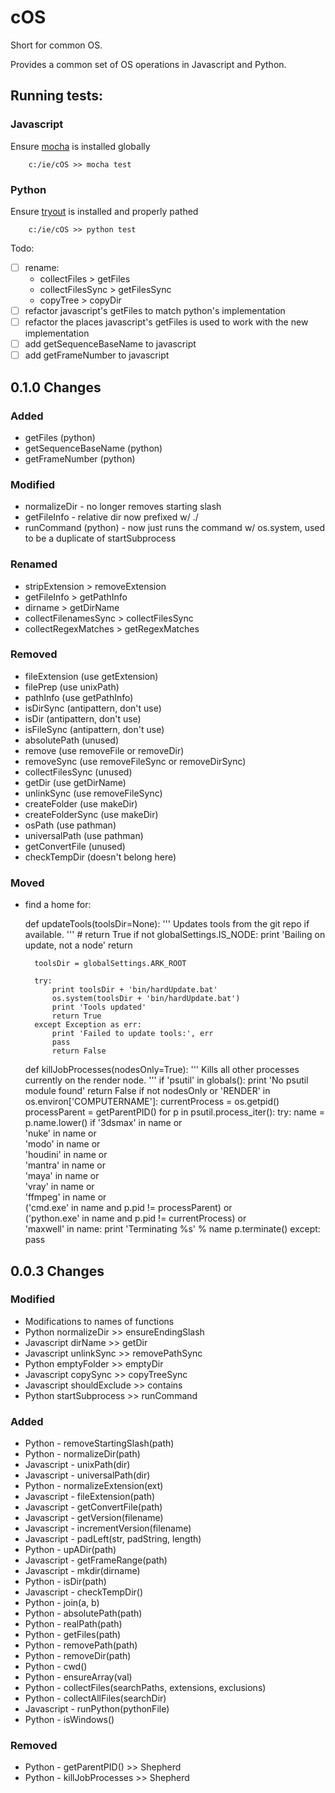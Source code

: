 # cOS

Short for common OS.

Provides a common set of OS operations in Javascript and Python.


## Running tests:

### Javascript

Ensure [mocha](https://mochajs.org/) is installed globally
```
	c:/ie/cOS >> mocha test
```

### Python
Ensure [tryout](https://github.com/IngenuityEngine/tryout) is installed and properly pathed

```
	c:/ie/cOS >> python test
```

Todo:
- [ ] rename:
	- collectFiles > getFiles
	- collectFilesSync > getFilesSync
	- copyTree > copyDir
- [ ] refactor javascript's getFiles to match python's implementation
- [ ] refactor the places javascript's getFiles is used to work with the new implementation
- [ ] add getSequenceBaseName to javascript
- [ ] add getFrameNumber to javascript

## 0.1.0 Changes
### Added
- getFiles (python)
- getSequenceBaseName (python)
- getFrameNumber (python)

### Modified
- normalizeDir - no longer removes starting slash
- getFileInfo - relative dir now prefixed w/ ./
- runCommand (python) - now just runs the command w/ os.system, used to be a duplicate of startSubprocess

### Renamed
- stripExtension > removeExtension
- getFileInfo > getPathInfo
- dirname > getDirName
- collectFilenamesSync > collectFilesSync
- collectRegexMatches > getRegexMatches

### Removed
- fileExtension (use getExtension)
- filePrep (use unixPath)
- pathInfo (use getPathInfo)
- isDirSync (antipattern, don't use)
- isDir (antipattern, don't use)
- isFileSync (antipattern, don't use)
- absolutePath (unused)
- remove (use removeFile or removeDir)
- removeSync (use removeFileSync or removeDirSync)
- collectFilesSync (unused)
- getDir (use getDirName)
- unlinkSync (use removeFileSync)
- createFolder (use makeDir)
- createFolderSync (use makeDir)
- osPath (use pathman)
- universalPath (use pathman)
- getConvertFile (unused)
- checkTempDir (doesn't belong here)

### Moved
- find a home for:

	def updateTools(toolsDir=None):
		'''
		Updates tools from the git repo if available.
		'''
		# return True
		if not globalSettings.IS_NODE:
			print 'Bailing on update, not a node'
			return

		toolsDir = globalSettings.ARK_ROOT

		try:
			print toolsDir + 'bin/hardUpdate.bat'
			os.system(toolsDir + 'bin/hardUpdate.bat')
			print 'Tools updated'
			return True
		except Exception as err:
			print 'Failed to update tools:', err
			pass
			return False

	def killJobProcesses(nodesOnly=True):
		'''
		Kills all other processes currently on the render node.
		'''
		if 'psutil' in globals():
			print 'No psutil module found'
			return False
		if not nodesOnly or 'RENDER' in os.environ['COMPUTERNAME']:
			currentProcess = os.getpid()
			processParent = getParentPID()
			for p in psutil.process_iter():
				try:
					name = p.name.lower()
					if '3dsmax' in name or \
						'nuke' in name or \
						'modo' in name or \
						'houdini' in name or \
						'mantra' in name or \
						'maya' in name or \
						'vray' in name or \
						'ffmpeg' in name or \
						('cmd.exe' in name and p.pid != processParent) or \
						('python.exe' in name and p.pid != currentProcess) or \
						'maxwell' in name:
						print 'Terminating %s' % name
						p.terminate()
				except:
					pass




## 0.0.3 Changes

### Modified
- Modifications to names of functions
- Python normalizeDir >> ensureEndingSlash
- Javascript dirName >> getDir
- Javascript unlinkSync >> removePathSync
- Python emptyFolder >> emptyDir
- Javascript copySync >> copyTreeSync
- Javascript shouldExclude >> contains
- Python startSubprocess >> runCommand

### Added
- Python - removeStartingSlash(path)
- Python - normalizeDir(path)
- Javascript - unixPath(dir)
- Javascript - universalPath(dir)
- Python - normalizeExtension(ext)
- Javascript - fileExtension(path)
- Javascript - getConvertFile(path)
- Javascript - getVersion(filename)
- Javascript - incrementVersion(filename)
- Javascript - padLeft(str, padString, length)
- Python - upADir(path)
- Javascript - getFrameRange(path)
- Javascript - mkdir(dirname)
- Python - isDir(path)
- Javascript - checkTempDir()
- Python - join(a, b)
- Python - absolutePath(path)
- Python - realPath(path)
- Python - getFiles(path)
- Python - removePath(path)
- Python - removeDir(path)
- Python - cwd()
- Python - ensureArray(val)
- Python - collectFiles(searchPaths, extensions, exclusions)
- Python - collectAllFiles(searchDir)
- Javascript - runPython(pythonFile)
- Python - isWindows()

### Removed
- Python - getParentPID() >> Shepherd
- Python - killJobProcesses >> Shepherd
